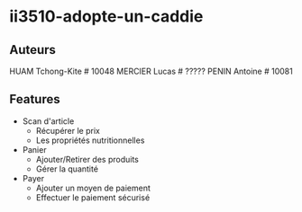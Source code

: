 # ii3510-adopte-un-caddie
## Auteurs
HUAM Tchong-Kite # 10048
MERCIER Lucas # ?????
PENIN Antoine # 10081

## Features
- Scan d'article
  - Récupérer le prix
  - Les propriétés nutritionnelles
- Panier
  - Ajouter/Retirer des produits
  - Gérer la quantité
- Payer
  - Ajouter un moyen de paiement
  - Effectuer le paiement sécurisé
